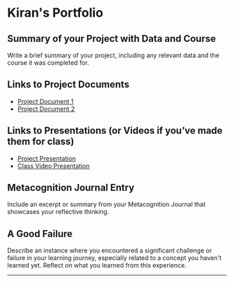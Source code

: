 # Kiran's Portfolio

## Summary of your Project with Data and Course
Write a brief summary of your project, including any relevant data and the course it was completed for.

## Links to Project Documents
- [Project Document 1](link_to_report.pdf)
- [Project Document 2](link_to_report2.pdf)

## Links to Presentations (or Videos if you’ve made them for class)
- [Project Presentation](link_to_presentation.pdf)
- [Class Video Presentation](link_to_video_presentation.mp4)

## Metacognition Journal Entry
Include an excerpt or summary from your Metacognition Journal that showcases your reflective thinking.

## A Good Failure
Describe an instance where you encountered a significant challenge or failure in your learning journey, especially related to a concept you haven't learned yet. Reflect on what you learned from this experience.

---
